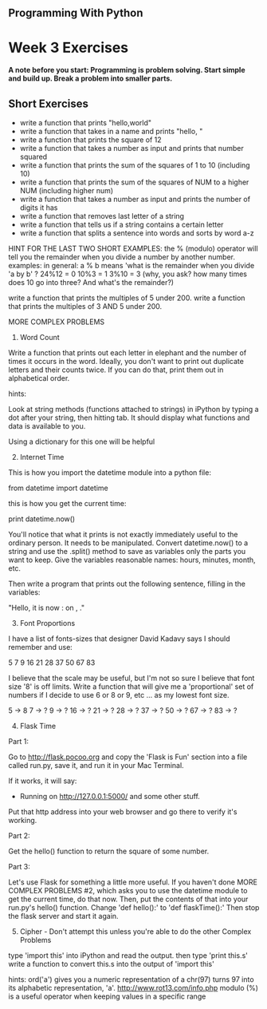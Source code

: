 ## Programming With Python 
# Week 3 Exercises 

#### A note before you start: Programming is problem solving.  Start simple and build up.  Break a problem into smaller parts. 

## Short Exercises 

+ write a function that prints "hello,world" 
+ write a function that takes in a name and prints "hello, <name>" 
+ write a function that prints the square of 12 
+ write a function that takes a number as input and prints that number squared 
+ write a function that prints the sum of the squares of 1 to 10 (including 10) 
+ write a function that prints the sum of the squares of NUM to a higher NUM (including higher num) 
+ write a function that takes a number as input and prints the number of digits it has 
+ write a function that removes last letter of a string 
+ write a function that tells us if a string contains a certain letter 
+ write a function that splits a sentence into words and sorts by word a-z 

HINT FOR THE LAST TWO SHORT EXAMPLES: 
the % (modulo) operator will tell you the remainder when you divide a number by another number. 
examples: 
in general: a % b means 'what is the remainder when you divide 'a by b' ? 
24%12 = 0 
10%3 = 1 
3%10 = 3 (why, you ask? how many times does 10 go into three? And what's the remainder?) 

write a function that prints the multiples of 5 under 200. 
write a function that prints the multiples of 3 AND 5 under 200. 




MORE COMPLEX PROBLEMS 

1) Word Count 

Write a function that prints out each letter in elephant and the number of times it occurs in the word. 
Ideally, you don't want to print out duplicate letters and their counts twice. 
If you can do that, print them out in alphabetical order. 

hints: 

Look at string methods (functions attached to strings) in iPython by typing a dot after your string, then hitting tab. It should display what functions and data is available to you. 

Using a dictionary for this one will be helpful 



2) Internet Time 

This is how you import the datetime module into a python file: 

from datetime import datetime 

this is how you get the current time: 

print datetime.now() 

You'll notice that what it prints is not exactly immediately useful to the ordinary person. It needs to be manipulated. Convert datetime.now() to a string and use the .split() method to save as variables only the parts you want to keep. Give the variables reasonable names: hours, minutes, month, etc. 

Then write a program that prints out the following sentence, filling in the variables: 

"Hello, it is now <Hour>:<Minute> on <Weekday>, <Month> <Day of the Month>." 

3) Font Proportions 

I have a list of fonts-sizes that designer David Kadavy says I should remember and use: 

5 
7 
9 
16 
21 
28 
37 
50 
67 
83 

I believe that the scale may be useful, but I'm not so sure I believe that font size '8' is off limits. Write a function that will give me a 'proportional' set of numbers if I decide to use 6 or 8 or 9, etc ... as my lowest font size. 

5 -> 8 
7 -> ? 
9 -> ? 
16 -> ? 
21 -> ? 
28 -> ? 
37 -> ? 
50 -> ? 
67 -> ? 
83 -> ? 



4) Flask Time 

Part 1: 

Go to http://flask.pocoo.org and copy the 'Flask is Fun' section into a file called run.py, save it, and run it in your Mac Terminal. 

If it works, it will say: 

* Running on http://127.0.0.1:5000/ and some other stuff. 

Put that http address into your web browser and go there to verify it's working. 

Part 2: 

Get the hello() function to return the square of some number. 

Part 3: 

Let's use Flask for something a little more useful. If you haven't done MORE COMPLEX PROBLEMS #2, which asks you to use the datetime module to get the current time, do that now. Then, put the contents of that into your run.py's hello() function. Change 'def hello():' to 'def flaskTime():' Then stop the flask server and start it again. 


5) Cipher - Don't attempt this unless you're able to do the other Complex Problems 

type 'import this' into iPython and read the output. 
then type 'print this.s' 
write a function to convert this.s into the output of 'import this' 

hints: 
ord('a') gives you a numeric representation of a 
chr(97) turns 97 into its alphabetic representation, 'a'. 
http://www.rot13.com/info.php 
modulo (%) is a useful operator when keeping values in a specific range 
